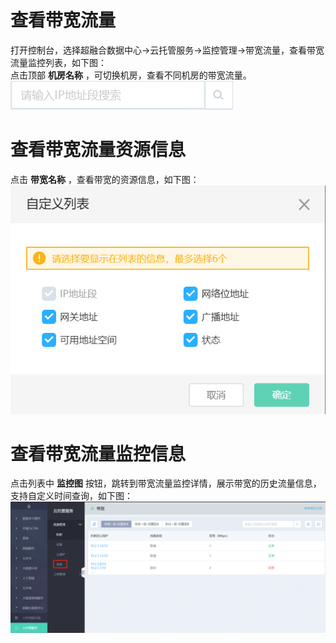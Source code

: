 # 查看带宽流量

打开控制台，选择超融合数据中心->云托管服务->监控管理->带宽流量，查看带宽流量监控列表，如下图：</br>
点击顶部 **机房名称** ，可切换机房，查看不同机房的带宽流量。
![带苦流量监控列表](https://github.com/jdcloudcom/cn/blob/cn-Cloud-Cabinet-Service/image/Hyper-Converged-IDC/Cloud-Cabinet-Service/CCS017.png)

# 查看带宽流量资源信息
点击 **带宽名称** ，查看带宽的资源信息，如下图：
![带宽流量资源信息](https://github.com/jdcloudcom/cn/blob/cn-Cloud-Cabinet-Service/image/Hyper-Converged-IDC/Cloud-Cabinet-Service/CCS018.png)

# 查看带宽流量监控信息
点击列表中 **监控图** 按钮，跳转到带宽流量监控详情，展示带宽的历史流量信息，支持自定义时间查询，如下图：
![带宽流量监控信息](https://github.com/jdcloudcom/cn/blob/cn-Cloud-Cabinet-Service/image/Hyper-Converged-IDC/Cloud-Cabinet-Service/CCS019.png)


